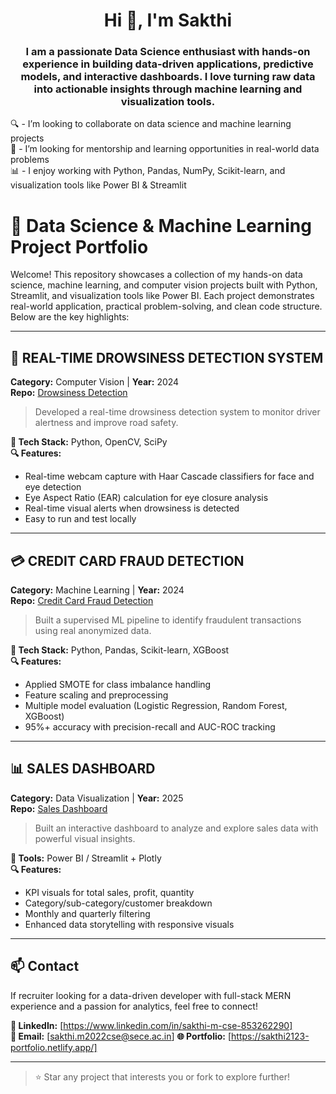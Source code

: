 <h1 align="center">Hi 👋, I'm Sakthi</h1> 
<h3 align="center">I am a passionate Data Science enthusiast with hands-on experience in building data-driven applications, predictive models, and interactive dashboards. I love turning raw data into actionable insights through machine learning and visualization tools.</h3>

🔍 - I’m looking to collaborate on data science and machine learning projects  
🤝 - I’m looking for mentorship and learning opportunities in real-world data problems  
📊 - I enjoy working with Python, Pandas, NumPy, Scikit-learn, and visualization tools like Power BI & Streamlit  

# 🚀 Data Science & Machine Learning Project Portfolio

Welcome! This repository showcases a collection of my hands-on data science, machine learning, and computer vision projects built with Python, Streamlit, and visualization tools like Power BI. Each project demonstrates real-world application, practical problem-solving, and clean code structure. Below are the key highlights:

---

## 🛑 REAL-TIME DROWSINESS DETECTION SYSTEM  
**Category:** Computer Vision | **Year:** 2024  
**Repo:** [Drowsiness Detection](https://github.com/sakthii21/Drowsiness_Detection.git)

> Developed a real-time drowsiness detection system to monitor driver alertness and improve road safety.

**🔧 Tech Stack:** Python, OpenCV, SciPy  
**🔍 Features:**
- Real-time webcam capture with Haar Cascade classifiers for face and eye detection
- Eye Aspect Ratio (EAR) calculation for eye closure analysis
- Real-time visual alerts when drowsiness is detected  
- Easy to run and test locally

---

## 💳 CREDIT CARD FRAUD DETECTION  
**Category:** Machine Learning | **Year:** 2024  
**Repo:** [Credit Card Fraud Detection](https://github.com/sakthii21/Creditcard-detection.git)

> Built a supervised ML pipeline to identify fraudulent transactions using real anonymized data.

**🔧 Tech Stack:** Python, Pandas, Scikit-learn, XGBoost  
**🔍 Features:**
- Applied SMOTE for class imbalance handling
- Feature scaling and preprocessing
- Multiple model evaluation (Logistic Regression, Random Forest, XGBoost)
- 95%+ accuracy with precision-recall and AUC-ROC tracking

---

## 📊 SALES DASHBOARD  
**Category:** Data Visualization | **Year:** 2025  
**Repo:** [Sales Dashboard](https://github.com/sakthii21/sales-dashboard.git)

> Built an interactive dashboard to analyze and explore sales data with powerful visual insights.

**🔧 Tools:** Power BI / Streamlit + Plotly  
**🔍 Features:**
- KPI visuals for total sales, profit, quantity
- Category/sub-category/customer breakdown
- Monthly and quarterly filtering
- Enhanced data storytelling with responsive visuals

---

## 📫 Contact  
If  recruiter looking for a data-driven developer with full-stack MERN experience and a passion for analytics, feel free to connect!

**🔗 LinkedIn:** [https://www.linkedin.com/in/sakthi-m-cse-853262290]  
**📧 Email:** [sakthi.m2022cse@sece.ac.in]
**🌐 Portfolio:** [https://sakthi2123-portfolio.netlify.app/]

---

> ⭐ Star any project that interests you or fork to explore further!
